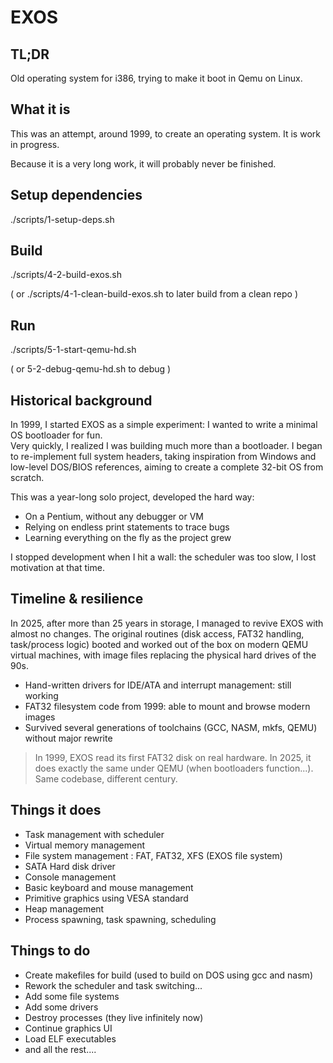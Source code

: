 # EXOS

## TL;DR

Old operating system for i386, trying to make it boot in Qemu on Linux.

## What it is

This was an attempt, around 1999, to create an operating system.
It is work in progress.

Because it is a very long work, it will probably never be finished.

## Setup dependencies

./scripts/1-setup-deps.sh

## Build

./scripts/4-2-build-exos.sh

( or ./scripts/4-1-clean-build-exos.sh to later build from a clean repo )

## Run

./scripts/5-1-start-qemu-hd.sh

( or 5-2-debug-qemu-hd.sh to debug )

## Historical background

In 1999, I started EXOS as a simple experiment: I wanted to write a minimal OS bootloader for fun.  
Very quickly, I realized I was building much more than a bootloader. I began to re-implement full system headers, taking inspiration from Windows and low-level DOS/BIOS references, aiming to create a complete 32-bit OS from scratch.

This was a year-long solo project, developed the hard way:
- On a Pentium, without any debugger or VM
- Relying on endless print statements to trace bugs
- Learning everything on the fly as the project grew

I stopped development when I hit a wall: the scheduler was too slow, I lost motivation at that time.

## Timeline & resilience

In 2025, after more than 25 years in storage, I managed to revive EXOS with almost no changes.
The original routines (disk access, FAT32 handling, task/process logic) booted and worked out of the box on modern QEMU virtual machines, with image files replacing the physical hard drives of the 90s.

- Hand-written drivers for IDE/ATA and interrupt management: still working
- FAT32 filesystem code from 1999: able to mount and browse modern images
- Survived several generations of toolchains (GCC, NASM, mkfs, QEMU) without major rewrite

> In 1999, EXOS read its first FAT32 disk on real hardware.
> In 2025, it does exactly the same under QEMU (when bootloaders function...).
> Same codebase, different century.

## Things it does

* Task management with scheduler
* Virtual memory management
* File system management : FAT, FAT32, XFS (EXOS file system)
* SATA Hard disk driver
* Console management
* Basic keyboard and mouse management
* Primitive graphics using VESA standard
* Heap management
* Process spawning, task spawning, scheduling

## Things to do

* Create makefiles for build (used to build on DOS using gcc and nasm)
* Rework the scheduler and task switching...
* Add some file systems
* Add some drivers
* Destroy processes (they live infinitely now)
* Continue graphics UI
* Load ELF executables
* and all the rest....
